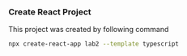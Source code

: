 
### Create React Project

This project was created by following command

```bash
npx create-react-app lab2 --template typescript
```